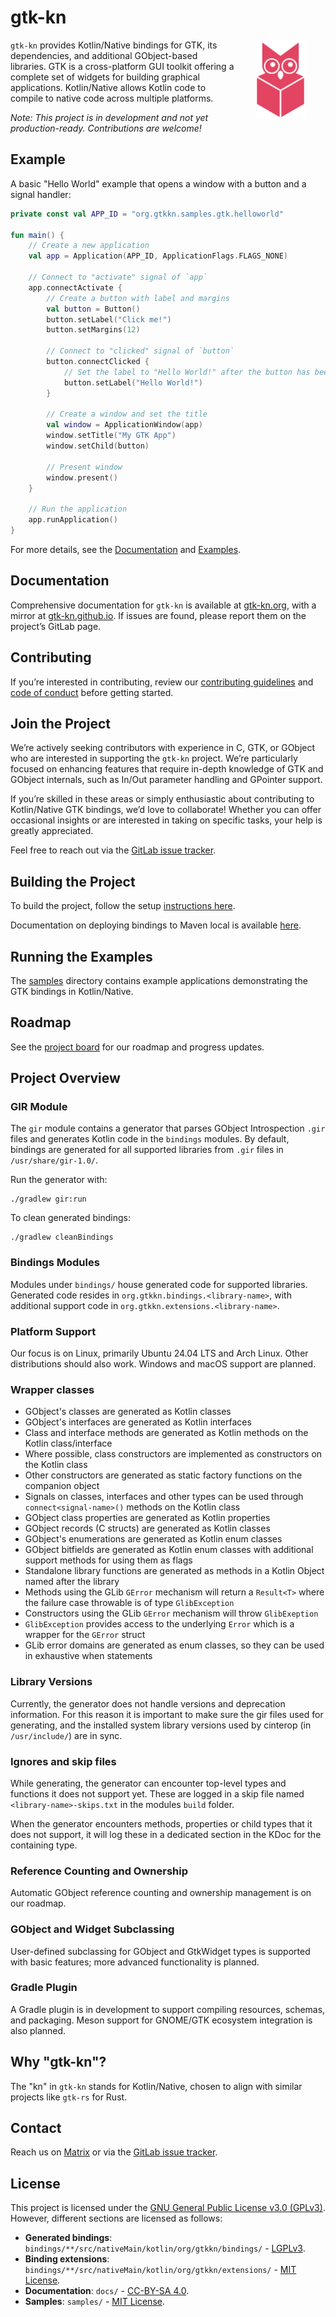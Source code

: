 # gtk-kn

<img src="docs/assets/logo-256.png" width="80" align="right" hspace="32" />

`gtk-kn` provides Kotlin/Native bindings for GTK, its dependencies, and additional GObject-based libraries. GTK is a
cross-platform GUI toolkit offering a complete set of widgets for building graphical applications. Kotlin/Native allows
Kotlin code to compile to native code across multiple platforms.

*Note: This project is in development and not yet production-ready. Contributions are welcome!*

## Example

A basic "Hello World" example that opens a window with a button and a signal handler:

```kotlin
private const val APP_ID = "org.gtkkn.samples.gtk.helloworld"

fun main() {
    // Create a new application
    val app = Application(APP_ID, ApplicationFlags.FLAGS_NONE)

    // Connect to "activate" signal of `app`
    app.connectActivate {
        // Create a button with label and margins
        val button = Button()
        button.setLabel("Click me!")
        button.setMargins(12)

        // Connect to "clicked" signal of `button`
        button.connectClicked {
            // Set the label to "Hello World!" after the button has been clicked on
            button.setLabel("Hello World!")
        }

        // Create a window and set the title
        val window = ApplicationWindow(app)
        window.setTitle("My GTK App")
        window.setChild(button)

        // Present window
        window.present()
    }

    // Run the application
    app.runApplication()
}
```

For more details, see the [Documentation](#documentation) and [Examples](#running-the-examples).

## Documentation

Comprehensive documentation for `gtk-kn` is available at [gtk-kn.org](https://gtk-kn.org/), with a mirror
at [gtk-kn.github.io](https://gtk-kn.github.io/gtk-kn/). If issues are found, please report them on the project’s GitLab
page.

## Contributing

If you’re interested in contributing, review our [contributing guidelines](CONTRIBUTING.md)
and [code of conduct](CODE_OF_CONDUCT.md) before getting started.

## Join the Project

We’re actively seeking contributors with experience in C, GTK, or GObject who are interested in supporting the `gtk-kn`
project. We’re particularly focused on enhancing features that require in-depth knowledge of GTK and GObject internals,
such as In/Out parameter handling and GPointer support.

If you’re skilled in these areas or simply enthusiastic about contributing to Kotlin/Native GTK bindings, we’d love to
collaborate! Whether you can offer occasional insights or are interested in taking on specific tasks, your help is
greatly appreciated.

Feel free to reach out via the [GitLab issue tracker](https://gitlab.com/gtk-kn/gtk-kn/-/issues).

## Building the Project

To build the project, follow the setup [instructions here](https://gtk-kn.gitlab.io/gtk-kn/get-started/).

Documentation on deploying bindings to Maven local is available [here](https://gtk-kn.gitlab.io/gtk-kn/user-guide/deploy-on-mavenlocal/).

## Running the Examples

The [samples](samples) directory contains example applications demonstrating the GTK bindings in Kotlin/Native.

## Roadmap

See the [project board](https://gitlab.com/gtk-kn/gtk-kn/-/boards) for our roadmap and progress updates.

## Project Overview

### GIR Module

The `gir` module contains a generator that parses GObject Introspection `.gir` files and generates Kotlin code in the
`bindings` modules. By default, bindings are generated for all supported libraries from `.gir` files in
`/usr/share/gir-1.0/`.

Run the generator with:

```shell
./gradlew gir:run
```

To clean generated bindings:

```shell
./gradlew cleanBindings
```

### Bindings Modules

Modules under `bindings/` house generated code for supported libraries. Generated code resides in
`org.gtkkn.bindings.<library-name>`, with additional support code in `org.gtkkn.extensions.<library-name>`.

### Platform Support

Our focus is on Linux, primarily Ubuntu 24.04 LTS and Arch Linux. Other distributions should also work. Windows and
macOS support are planned.

### Wrapper classes

- GObject's classes are generated as Kotlin classes
- GObject's interfaces are generated as Kotlin interfaces
- Class and interface methods are generated as Kotlin methods on the Kotlin class/interface
- Where possible, class constructors are implemented as constructors on the Kotlin class
- Other constructors are generated as static factory functions on the companion object
- Signals on classes, interfaces and other types can be used through `connect<signal-name>()` methods on the Kotlin
  class
- GObject class properties are generated as Kotlin properties
- GObject records (C structs) are generated as Kotlin classes
- GObject's enumerations are generated as Kotlin enum classes
- GObject bitfields are generated as Kotlin enum classes with additional support methods for using them as flags
- Standalone library functions are generated as methods in a Kotlin Object named after the library
- Methods using the GLib `GError` mechanism will return a `Result<T>` where the failure case throwable is of
  type `GlibException`
- Constructors using the GLib `GError` mechanism will throw `GlibExeption`
- `GlibException` provides access to the underlying `Error` which is a wrapper for the `GError` struct
- GLib error domains are generated as enum classes, so they can be used in exhaustive when statements

### Library Versions

Currently, the generator does not handle versions and deprecation information. For this reason it is important to make
sure the gir files used for generating, and the installed system library versions used by cinterop (in `/usr/include/`)
are in sync.

### Ignores and skip files

While generating, the generator can encounter top-level types and functions it does not support yet. These are logged in
a skip file named `<library-name>-skips.txt` in the modules `build` folder.

When the generator encounters methods, properties or child types that it does not support, it will log these in a
dedicated section in the KDoc for the containing type.

### Reference Counting and Ownership

Automatic GObject reference counting and ownership management is on our roadmap.

### GObject and Widget Subclassing

User-defined subclassing for GObject and GtkWidget types is supported with basic features; more advanced functionality
is planned.

### Gradle Plugin

A Gradle plugin is in development to support compiling resources, schemas, and packaging. Meson support for GNOME/GTK
ecosystem integration is also planned.

## Why "gtk-kn"?

The "kn" in `gtk-kn` stands for Kotlin/Native, chosen to align with similar projects like `gtk-rs` for Rust.

## Contact

Reach us on [Matrix](https://matrix.to/#/#gtk-kn:matrix.org) or via
the [GitLab issue tracker](https://gitlab.com/gtk-kn/gtk-kn/-/issues).

## License

This project is licensed under
the [GNU General Public License v3.0 (GPLv3)](https://www.gnu.org/licenses/gpl-3.0.en.html). However, different sections
are licensed as follows:

- **Generated bindings**:
  `bindings/**/src/nativeMain/kotlin/org/gtkkn/bindings/` - [LGPLv3](https://www.gnu.org/licenses/lgpl-3.0.en.html).
- **Binding extensions**:
  `bindings/**/src/nativeMain/kotlin/org/gtkkn/extensions/` - [MIT License](https://opensource.org/licenses/MIT).
- **Documentation**: `docs/` - [CC-BY-SA 4.0](https://creativecommons.org/licenses/by-sa/4.0/).
- **Samples**: `samples/` - [MIT License](https://opensource.org/licenses/MIT).

